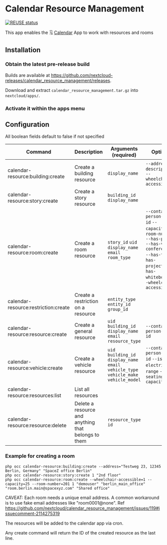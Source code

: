 <!--
  - SPDX-FileCopyrightText: 2021 Nextcloud GmbH and Nextcloud contributors
  - SPDX-License-Identifier: AGPL-3.0-or-later
-->
# Calendar Resource Management

[![REUSE status](https://api.reuse.software/badge/github.com/nextcloud/calendar_resource_management)](https://api.reuse.software/info/github.com/nextcloud/calendar_resource_management)

This app enables the 🗓️ [Calendar](https://github.com/nextcloud/calendar) App to work with resources and rooms

## Installation

### Obtain the latest pre-release build

Builds are available at https://github.com/nextcloud-releases/calendar_resource_management/releases.

Download and extract `calendar_resource_management.tar.gz` into `nextcloud/apps/`.

### Activate it within the apps menu

## Configuration

All boolean fields default to false if not specified

| Command | Description | Arguments (required) | Options | Associated Table | Notes |
|---|---|---|---|---|---|
| calendar-resource:building:create | Create a building resource | `display_name` | `--address` `--description` `--wheelchair-accessible` | `calresources_building` | |
| calendar-resource:story:create | Create a story resource | `building_id` `display_name` | | `calresources_stories` | Needs an associated building id |
| calendar-resource:room:create | Create a room resource | `story_id` `uid` `display_name` `email` `room_type` | `--contact-person-user-id` `--capacity` `--room-number` `--has-phone` `--has-video-conferencing` `--has-tv` `--has-projector` `--has-whiteboard` `--wheelchair-accessible` | `calresources_rooms` | Needs an associated story id |
| calendar-resource:restriction:create | Create a restriction on a resource | `entity_type` `entity_id` `group_id` | | `calresources_restricts` | This restricts a resource to a group |
| calendar-resource:resource:create | Create a general resource | `uid` `building_id` `display_name` `email` `resource_type` | `--contact-person-user-id` | `calresources_resources` | Needs an associated building id |
| calendar-resource:vehicle:create | Create a vehicle resource | `uid` `building_id` `display_name` `email` `vehicle_type` `vehicle_make` `vehicle_model` | `--contact-person-user-id` `--is-electric` `--range` `--seating-capacity` | `calresources_vehicles` | Needs an associated building id |
| calendar-resource:resources:list | List all resources | | | | |
| calendar-resource:resource:delete | Delete a resource and anything that belongs to them | `resource_type` `id` | | | |

### Example for creating a room

```
php occ calendar-resource:building:create --address="Testweg 23, 12345 Berlin, Germany" "SpaceZ office Berlin"
php occ calendar-resource:story:create 1 "2nd floor"
php occ calendar-resource:room:create --wheelchair-accessible=1 --capacity=25 --room-number=201 1 "demouser" "berlin_main_office" "room.berlin.main@spacexyz.com" "Shared office"
```

CAVEAT: Each room needs a unique email address. A common workaround is to use fake email addresses like "room0001@none".
Ref https://github.com/nextcloud/calendar_resource_management/issues/119#issuecomment-2114275319

The resources will be added to the calendar app via cron.

Any create command will return the ID of the created resource as the last line.
